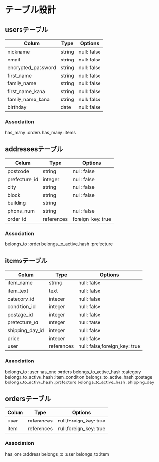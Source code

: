 # テーブル設計

## usersテーブル

| Colum              |  Type        | Options       |  
| ------------------ | ------------ | ------------- |  
| nickname           | string       | null: false   | 
| email              | string       | null: false   |
| encrypted_password | string       | null: false   |
| first_name         | string       | null: false   |
| family_name        | string       | null: false   |
| first_name_kana    | string       | null: false   |
| family_name_kana   | string       | null: false   |
| birthday           | date         | null: false   |

### Association
  has_many :orders
  has_many :items

## addressesテーブル
| Colum         | Type       | Options                       |
| ------------- | ---------- | ----------------------------- |
| postcode      | string     | null: false                   |
| prefecture_id | integer    | null: false                   |
| city          | string     | null: false                   |
| block         | string     | null: false                   |
| building      | string     |                               |
| phone_num     | string     | null: false                   |
| order_id      | references | foreign_key: true             |

### Association
  belongs_to :order
  belongs_to_active_hash :prefecture

## itemsテーブル

| Colum           | Type          | Options                       |
| --------------- | ------------- | ----------------------------- |
| item_name       | string        | null: false                   |
| item_text       | text          | null: false                   |
| category_id     | integer       | null: false                   |
| condition_id    | integer       | null: false                   |
| postage_id      | integer       | null: false                   |
| prefecture_id   | integer       | null: false                   |
| shipping_day_id | integer       | null: false                   | 
| price           | integer       | null: false                   |
| user            | references    | null: false,foreign_key: true |

### Association
  belongs_to :user
  has_one :orders
  belongs_to_active_hash :category
  belongs_to_active_hash :item_condition
  belongs_to_active_hash :postage
  belongs_to_active_hash :prefecture
  belongs_to_active_hash :shipping_day

## ordersテーブル
| Colum |  Type      | Options                |
| ----- | ---------- | ---------------------- |
| user  | references | null,foreign_key: true |
| item  | references | null,foreign_key: true |

### Association
  has_one :address
  belongs_to :user
  belongs_to :item

